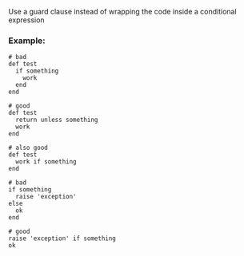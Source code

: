 Use a guard clause instead of wrapping the code inside a conditional
expression

### Example:
    # bad
    def test
      if something
        work
      end
    end

    # good
    def test
      return unless something
      work
    end

    # also good
    def test
      work if something
    end

    # bad
    if something
      raise 'exception'
    else
      ok
    end

    # good
    raise 'exception' if something
    ok